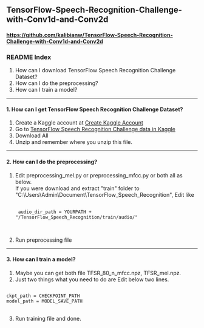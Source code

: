 ## TensorFlow-Speech-Recognition-Challenge-with-Conv1d-and-Conv2d
#### https://github.com/kalibianw/TensorFlow-Speech-Recognition-Challenge-with-Conv1d-and-Conv2d
### README Index
1. How can I download TensorFlow Speech Recognition Challenge Dataset?
2. How can I do the preprocessing?
3. How can I train a model?
- - -
#### 1. How can I get TensorFlow Speech Recognition Challenge Dataset?
1. Create a Kaggle account at [Create Kaggle Account](https://www.kaggle.com/account/login?phase=startRegisterTab&returnUrl=%2F)
2. Go to [TensorFlow Speech Recognition Challenge data in Kaggle](https://www.kaggle.com/c/tensorflow-speech-recognition-challenge/data)
3. Download All
4. Unzip and remember where you unzip this file.
- - -
#### 2. How can I do the preprocessing?
1. Edit preprocessing_mel.py or preprocessing_mfcc.py or both all as below.<br>
	If you were download and extract "train" folder to "C:\Users\Admin\Document\TensorFlow_Speech_Recognition\", Edit like 
	<pre>
	<code>
	audio_dir_path = YOURPATH + "/TensorFlow_Speech_Recognition/train/audio/"
	</code>
	</pre>
2. Run preprocessing file
- - -
#### 3. How can I train a model?
1. Maybe you can get both file TFSR_80_n_mfcc.npz, TFSR_mel.npz.
2. Just two things what you need to do are Edit below two lines.
<pre>
<code>
ckpt_path = CHECKPOINT_PATH
model_path = MODEL_SAVE_PATH
</code>
</pre>
3. Run training file and done.
